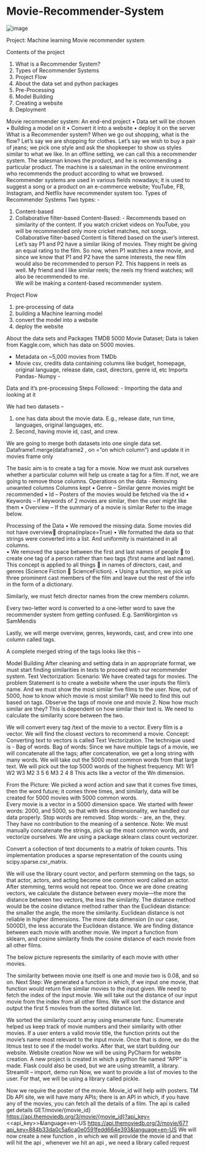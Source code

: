 # Movie-Recommender-System

![image](https://user-images.githubusercontent.com/77549255/230737635-1cc110b7-dbae-47f7-9821-b2cacf0d0aa5.png)


Project: Machine learning
Movie recommender system

Contents of the project
1.	What is a Recommender System?
2.	Types of Recommender Systems
3.	Project Flow
4. 	About the data set and python packages 
5. 	Pre-Processing
6. 	Model Building 
7.	Creating a website 
8. 	Deployment

Movie recommender system: An end-end project 
•	Data set will be chosen
•	Building a model on it
•	Convert it into a website
•	deploy it on the server
What is a Recommender system?
When we go out shopping, what is the flow? Let’s say we are shopping for clothes. Let’s say we wish to buy a pair of jeans; we pick one style and ask the shopkeeper to show us styles similar to what we like. In an offline setting, we can call this a recommender system. The salesman knows the product, and he is recommending a particular product. The machine is a salesman in the online environment who recommends the product according to what we browsed.
Recommender systems are used in various fields nowadays; it is used to suggest a song or a product on an e-commerce website; YouTube, FB, Instagram, and Netflix have recommender system too. 
Types of Recommender Systems
Two types: - 
1.	Content-based
2.	Collaborative filter-based
Content-Based: -
Recommends based on similarity of the content. If you watch cricket videos on YouTube, you will be recommended only more cricket matches, not songs.  
Collaborative filter-based
Content is filtered based on the user’s interest. Let’s say P1 and P2 have a similar liking of movies. They might be giving an equal rating to the film. So now, when P1 watches a new movie, and since we know that P1 and P2 have the same interests, the new film would also be recommended to person P2. This happens in reels as well. My friend and I like similar reels; the reels my friend watches; will also be recommended to me.  
We will be making a content-based recommender system.

Project Flow
1.	pre-processing of data
2.	building a Machine learning model
3.	convert the model into a website 
4.	deploy the website

 
About the data sets and Packages
TMDB 5000 Movie Dataset; Data is taken from Kaggle.com, which has data on 5000 movies. 
-	Metadata on ~5,000 movies from TMDb
-	Movie csv, credits data containing columns like budget, homepage, original language, release date, cast, directors, genre id, etc
Imports
Pandas-
Numpy - 

Data and it’s pre-processing
Steps Followed: - 
Importing the data and looking at it
 
 
We had two datasets – 
1.	one has data about the movie data. E.g., release date, run time, languages, original languages, etc. 
2.	Second, having movie id, cast, and crew. 
 
We are going to merge both datasets into one single data set.
Dataframe1.merge(dataframe2 , on =”on which column”) and update it in movies frame only
 
The basic aim is to create a tag for a movie. Now we must ask ourselves whether a particular column will help us create a tag for a film. If not, we are going to remove those columns.
Operations on the data - Removing unwanted columns 
Columns kept 
•	Genre – Similar genre movies might be recommended
•	Id – Posters of the movies would be fetched via the id
•	Keywords – if keywords of 2 movies are similar, then the user might like them
•	Overview – If the summary of a movie is similar 
Refer to the image below.
 
Processing of the Data
•	We removed the missing data. Some movies did not have overview dropna(inplace=True)
•	We formatted the data so that strings were converted into a list. And uniformity is maintained in all columns.  
•	We removed the space between the first and last names of people  to create one tag of a person rather than two tags (first name and last name). This concept is applied to all things   in names of directors, cast, and genres (Science Fiction  ScienceFiction). 
•	Using a function, we pick up three prominent cast members of the film and leave out the rest of the info in the form of a dictionary. 
 
Similarly, we must fetch director names from the crew members column.
 
Every two-letter word is converted to a one-letter word to save the recommender system from getting confused. E.g. SamWorginton vs SamMendis 
 
Lastly, we will merge overview, genres, keywords, cast, and crew into one column called tags.
 
A complete merged string of the tags looks like this – 
 
Model Building 
After cleaning and setting data in an appropriate format, we must start finding similarities in texts to proceed with our recommender system. 
Text Vectorization: 
Scenario:
We have created tags for movies. The problem Statement is to create a website where the user inputs the film’s name.  And we must show the most similar five films to the user. 
Now, out of 5000, how to know which movie is most similar? We need to find this out based on tags.
Observe the tags of movie one and movie 2. Now how much similar are they? This is dependent on how similar their text is. We need to calculate the similarity score between the two. 
 
We will convert every tag /text of the movie to a vector. Every film is a vector. We will find the closest vectors to recommend a movie.
Concept:
Converting text to vectors is called Text Vectorization.
The technique used is - Bag of words.
Bag of words: Since we have multiple tags of a movie, we will concatenate all the tags; after concatenation, we get a long string with many words. We will take out the 5000 most common words from that large text. 
We will pick out the top 5000 words of the highest frequency.
M1:	W1	W2	W3
M2	3	5	6
M3	2	4	8
This acts like a vector of the Wn dimension. 
 
From the Picture: We picked a word action and saw that it comes five times, then the word future; it comes three times, and similarly, data will be created for 5000 movies with 5000 common words.  
Every movie is a vector in a 5000 dimension space.
We started with fewer words: 2000, and 5000, so that with less dimensionality, we handled our data properly. 
Stop words are removed.  Stop words: - are, an the, they. They have no contribution to the meaning of a sentence.
Note: We must manually concatenate the strings, pick up the most common words, and vectorize ourselves. We are using a package sklearn class count vectorizer.

Convert a collection of text documents to a matrix of token counts. This implementation produces a sparse representation of the counts using scipy.sparse.csr_matrix.
 
We will use the library count vector, and perform stemming on the tags, so that actor, actors, and acting become one common word called an actor. After stemming, terms would not repeat too. 
Once we are done creating vectors, we calculate the distance between every movie—the more the distance between two vectors, the less the similarity. 
The distance method would be the cosine distance method rather than the Euclidean distance: the smaller the angle, the more the similarity. Euclidean distance is not reliable in higher dimensions. The more data dimension (in our case, 5000D), the less accurate the Euclidean distance. 
We are finding distance between each movie with another movie. We import a function from sklearn, and cosine similarity finds the cosine distance of each movie from all other films.
 

The below picture represents the similarity of each movie with other movies.
 
The similarity between movie one itself is one and movie two is 0.08, and so on. 
Next Step: We generated a function in which, if we input one movie, that function would return five similar movies to the input given. 
We need to fetch the index of the input movie. We will take out the distance of our input movie from the index from all other films. We will sort the distance and output the first 5 movies from the sorted distance list. 
 
We sorted the similarity count array using enumerate func. Enumerate helped us keep track of movie numbers and their similarity with other movies. 
If a user enters a valid movie title, the function prints out the movie’s name most relevant to the input movie. 
Once that is done, we do the litmus test to see if the model works. After that, we start building our website.
Website creation 
Now we will be using PyCharm for website creation.
A new project is created in which a python file named “APP” is made. 
Flask could also be used, but we are using streamlit, a library.  
Streamlit – import, demo run
Now, we want to provide a list of movies to the user. For that, we will be using a library called pickle. 
 
 

Now we require the poster of the movie. Movie_id will help with posters.
TM Db API site, we will have many APIs; there is an API in which, if you have any of the movies, you can fetch all the details of a film. 
The api is called get details GET/movie/{movie_id}
https://api.themoviedb.org/3/movie/{movie_id}?api_key=<<api_key>>&language=en-US
https://api.themoviedb.org/3/movie/67?api_key=884b33da0c5a6ca0e0591fedd664e393&language=en-US
We will now create a new function , in which we will provide the movie id and that will hit the api , whenever we hit an api , we need a library called request 




